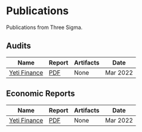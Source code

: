 # Publications
Publications from Three Sigma.


## Audits
| Name | Report | Artifacts | Date |
| ---- | ------ | --------- | ---- |
| [Yeti Finance](https://yetifinance.co/) | [PDF](audits/yeti-finance/Yeti_Finance_Audit.pdf) | None | Mar 2022 |


## Economic Reports
| Name | Report | Artifacts | Date |
| ---- | ------ | --------- | ---- |
| [Yeti Finance](https://yetifinance.co/) | [PDF](economic-reports/yeti-finance/Yeti_Finance_EconomicReport.pdf) | None | Mar 2022 |